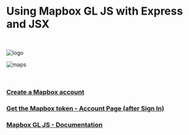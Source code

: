 # Using Mapbox GL JS with Express and JSX

<br>

![logo](https://i.imgur.com/DZPGE8A.png)

![maps](https://i.imgur.com/0rZiVzT.png)

<br>

### [Create a Mapbox account](https://www.mapbox.com/)

### [Get the Mapbox token - Account Page (after Sign In)](https://account.mapbox.com/)

### [Mapbox GL JS - Documentation](https://docs.mapbox.com/mapbox-gl-js/api/)

